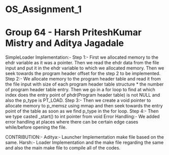 # OS_Assignment_1
# Group 64 - Harsh PriteshKumar Mistry and Aditya Jagadale

SimpleLoader Implementation:-
  Step 1:-
    First we allocated memory to the ehdr variable as it was a pointer. Then we read the ehdr data from the file input and put it in the ehdr variable to which we allocated memory.
    Then we seek towards the program header offset for the step 2 to be implemented.
  Step 2:-
    We allocate memory to the program header table and read it from the file input with size of each program header table structure * the number of program header table entry.
    Then we go in a for loop to find at which index does the entry point of phdr(Program header table) is not NULL and also the p_type is PT_LOAD.
  Step 3:-
    Then we create a void pointer to allocate memory to p_memsz using mmap and then seek towards the entry point of the table as soon as we find p_type in the for loop.
  Step 4:-
    Then we type casted _start() to int pointer from void
  Error Handling:-
    We added error handling at places where there can be certain edge cases while/before opening the file.
  

CONTRIBUTION:-
  Aditya:- Launcher Implementation make file based on the same.
  Harsh:- Loader Implementation and the make file regarding the same and also the main make file to compile all of the codes.